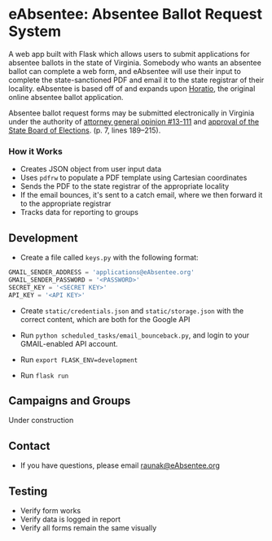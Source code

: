 # eAbsentee: Absentee Ballot Request System

A web app built with Flask which allows users to submit applications for absentee ballots in the state of Virginia. Somebody who wants an absentee ballot can complete a web form, and eAbsentee will use their input to complete the state-sanctioned PDF and email it to the state registrar of their locality. eAbsentee is based off of and expands upon [Horatio](https://github.com/TrustTheVote-Project/horatio-client), the original online absentee ballot application.

Absentee ballot request forms may be submitted electronically in Virginia under the authority of [attorney general opinion #13-111](http://ag.virginia.gov/files/Opinions/2014/13-111_Hinshaw.pdf) and [approval of the State Board of Elections](https://townhall.virginia.gov/L/GetFile.cfm?File=meeting\151\22788\Minutes_SBE_22788_v2.pdf). (p. 7, lines 189–215).

### How it Works

-   Creates JSON object from user input data
-   Uses `pdfrw` to populate a PDF template using Cartesian coordinates
-   Sends the PDF to the state registrar of the appropriate locality
-   If the email bounces, it's sent to a catch email, where we then forward it to the appropriate registrar
-   Tracks data for reporting to groups

## Development

-   Create a file called `keys.py` with the following format:

```python
GMAIL_SENDER_ADDRESS = 'applications@eAbsentee.org'
GMAIL_SENDER_PASSWORD = '<PASSWORD>'
SECRET_KEY = '<SECRET KEY>'
API_KEY = '<API KEY>'
```
-   Create `static/credentials.json` and `static/storage.json` with the correct content, which are both for the Google API

-   Run `python scheduled_tasks/email_bounceback.py`, and login to your GMAIL-enabled API account.

-   Run `export FLASK_ENV=development`

-   Run `flask run`

## Campaigns and Groups

Under construction

## Contact

-   If you have questions, please email raunak@eAbsentee.org


## Testing

-   Verify form works
-   Verify data is logged in report
-   Verify all forms remain the same visually
